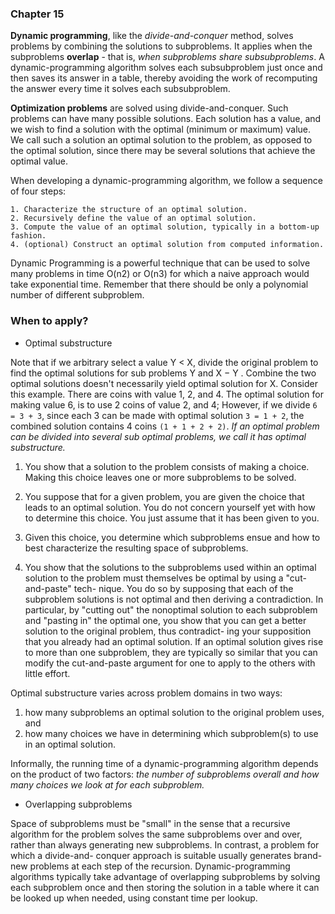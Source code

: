 ### Chapter 15

**Dynamic programming**, like the _divide-and-conquer_ method, solves problems by
combining the solutions to subproblems. It applies when the subproblems **overlap** - that
is, _when subproblems share subsubproblems_.  A dynamic-programming algorithm solves each
subsubproblem just once and then saves its answer in a table, thereby avoiding the work of
recomputing the answer every time it solves each subsubproblem.

**Optimization problems** are solved using divide-and-conquer. Such problems can have many
possible solutions. Each solution has a value, and we wish to find a solution with the
optimal (minimum or maximum) value. We call such a solution an optimal solution to the
problem, as opposed to the optimal solution, since there may be several solutions that
achieve the optimal value.

When developing a dynamic-programming algorithm, we follow a sequence of four steps:

```
1. Characterize the structure of an optimal solution.
2. Recursively define the value of an optimal solution.
3. Compute the value of an optimal solution, typically in a bottom-up fashion.
4. (optional) Construct an optimal solution from computed information.
```

Dynamic Programming is a powerful technique that can be used to solve many problems in
time O(n2) or O(n3) for which a naive approach would take exponential time. Remember that
there should be only a polynomial number of different subproblem.

### When to apply?

- Optimal substructure

Note that if we arbitrary select a value Y < X, divide the original problem to find the
optimal solutions for sub problems Y and X − Y . Combine the two optimal solutions doesn't
necessarily yield optimal solution for X. Consider this example. There are coins with
value 1, 2, and 4. The optimal solution for making value 6, is to use 2 coins of value 2,
and 4; However, if we divide ```6 = 3 + 3```, since each 3 can be made with optimal solution
```3 = 1 + 2```, the combined solution contains 4 coins ```(1 + 1 + 2 + 2)```.
_If an optimal problem can be divided into several sub optimal problems, we call it has optimal substructure._

1. You show that a solution to the problem consists of making a choice.
Making this choice leaves one or more subproblems to be solved.

2. You suppose that for a given problem, you are given the choice that leads to an
optimal solution. You do not concern yourself yet with how to determine this
choice. You just assume that it has been given to you.

3. Given this choice, you determine which subproblems ensue and how to best
characterize the resulting space of subproblems.

4. You show that the solutions to the subproblems used within an optimal solution
to the problem must themselves be optimal by using a "cut-and-paste" tech-
nique. You do so by supposing that each of the subproblem solutions is not
optimal and then deriving a contradiction. In particular, by "cutting out" the
nonoptimal solution to each subproblem and "pasting in" the optimal one, you
show that you can get a better solution to the original problem, thus contradict-
ing your supposition that you already had an optimal solution. If an optimal
solution gives rise to more than one subproblem, they are typically so similar
that you can modify the cut-and-paste argument for one to apply to the others
with little effort.

Optimal substructure varies across problem domains in two ways:

1. how many subproblems an optimal solution to the original problem uses, and
2. how many choices we have in determining which subproblem(s) to use in an
optimal solution.

Informally, the running time of a dynamic-programming algorithm depends on
the product of two factors: _the number of subproblems overall and how many
choices we look at for each subproblem._

- Overlapping subproblems

Space of subproblems must be "small" in the sense that a recursive algorithm for the
problem solves the same subproblems over and over, rather than always generating new
subproblems. In contrast, a problem for which a divide-and- conquer approach is suitable
usually generates brand-new problems at each step of the recursion. Dynamic-programming
algorithms typically take advantage of overlapping subproblems by solving each subproblem
once and then storing the solution in a table where it can be looked up when needed, using
constant time per lookup.
